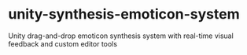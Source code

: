 # unity-synthesis-emoticon-system
Unity drag-and-drop emoticon synthesis system with real-time visual feedback and custom editor tools
